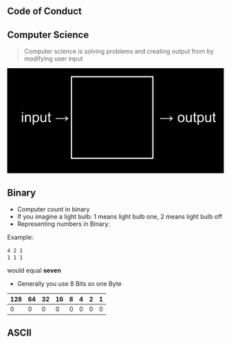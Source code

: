 
## Code of Conduct



## Computer Science

> Computer science is solving problems and
> creating output from by modifying user input


![](input-output.png)


## Binary

- Computer count in binary
- If you imagine a light bulb: 1 means light bulb one, 2 means light bulb off
- Representing numbers in Binary:

Example:
```
4 2 1 
1 1 1
```
would equal **seven**

- Generally you use 8 Bits so one Byte

| 128 | 64  | 32  | 16  | 8   | 4   | 2   | 1   |
| --- | --- | --- | --- | --- | --- | --- | --- |
| 0   | 0   | 0   | 0   | 0   | 0   | 0   | 0   |



## ASCII
